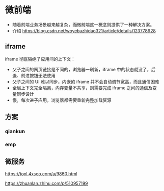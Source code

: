 # 微前端 
- 随着前端业务场景越来越复杂，而微前端这一概念则提供了一种解决方案。
- 介绍
 https://blog.csdn.net/woyebuzhidao321/article/details/123778928

## iframe 
iframe 彻底隔绝了应用间的上下文：

+ 父子之间的网页链接是不同的，浏览器一刷新，iframe 中的状态就没了，后退、前进按钮无法使用
+ 父子之间的 UI 难以同步，内嵌的 iframe 并不会自动调节宽高，而且通信困难
+ 全局上下文完全隔离，内存变量不共享，则需要完成 iframe 之间的通信及变量同步设计
+ 慢，每次进子应用，浏览器都需要重新完整加载资源

## 方案 
### qiankun
### emp

## 微服务 
https://tool.4xseo.com/a/9860.html


https://zhuanlan.zhihu.com/p/510957199